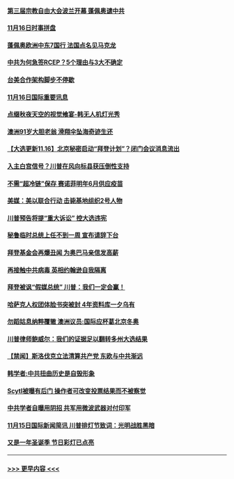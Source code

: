#### [第三届宗教自由大会波兰开幕  蓬佩奥谴中共](../pages/prog202/a102988620.md?t=11170902) 
#### [11月16日时事拼盘](../pages/prog202/a102988629.md?t=11170902) 
#### [蓬佩奥欧洲中东7国行 法国点名见马克龙](../pages/prog202/a102988606.md?t=11170902) 
#### [中共为何急签RCEP？5个理由与3大不确定](../pages/prog202/a102988476.md?t=11170902) 
#### [台美合作架构脚步不停歇](../pages/prog202/a102988217.md?t=11170902) 
#### [11月16日国际重要讯息](../pages/prog202/a102988227.md?t=11170902) 
#### [点缀秋夜天空的视觉飨宴-韩无人机灯光秀](../pages/prog202/a102988210.md?t=11170902) 
#### [澳洲91岁大胆老翁 滑翔伞坠海奇迹生还](../pages/prog202/a102988084.md?t=11170902) 
#### [【大选更新11.16】北京秘密启动“拜登计划”？闭门会议消息流出](../pages/prog202/a102987861.md?t=11170902) 
#### [入主白宫信号？川普在风向标县获压倒性支持](../pages/prog202/a102988145.md?t=11170902) 
#### [不需“超冷链”保存 赛诺菲明年6月供应疫苗](../pages/prog202/a102988010.md?t=11170902) 
#### [美媒：美以联合行动 击毙基地组织2号人物](../pages/prog202/a102988023.md?t=11170902) 
#### [川普预告将提“重大诉讼” 控大选违宪](../pages/prog202/a102987995.md?t=11170902) 
#### [秘鲁临时总统上任不到一周 宣布请辞下台](../pages/prog202/a102987975.md?t=11170902) 
#### [拜登基金会再爆丑闻 为奥巴马亲信发高薪](../pages/prog202/a102987959.md?t=11170902) 
#### [再接触中共病毒 英相约翰逊自我隔离](../pages/prog202/a102987952.md?t=11170902) 
#### [拜登被讽“假媒总统” 川普：我们一定会赢！](../pages/prog202/a102987939.md?t=11170902) 
#### [哈萨克人权团体脸书突被封 4年资料库一夕乌有](../pages/prog202/a102987941.md?t=11170902) 
#### [勿蹈姑息纳粹覆辙 澳洲议员:国际应杯葛北京冬奥](../pages/prog202/a102987922.md?t=11170902) 
#### [川普律师鲍威尔：我们的证据足以翻转多州大选结果](../pages/prog202/a102987898.md?t=11170902) 
#### [【禁闻】斯洛伐克立法清算共产党 东欧与中共渐远](../pages/prog202/a102987806.md?t=11170902) 
#### [韩学者:中共扭曲历史是自毁形象](../pages/prog202/a102987786.md?t=11170902) 
#### [Scytl被曝有后门 操作者可改变投票结果而不被察觉](../pages/prog202/a102987562.md?t=11170902) 
#### [中共学者自曝用阴招 共军用微波武器对付印军](../pages/prog202/a102987732.md?t=11170902) 
#### [11月15日国际新闻简讯 川普排灯节致词：光明战胜黑暗](../pages/prog202/a102987745.md?t=11170902) 
#### [又是一年圣诞季 节日彩灯已点亮](../pages/prog202/a102987718.md?t=11170902) 

----
#### [ >>> 更早内容 <<< ](../indexes/prog202-earlier.md)
